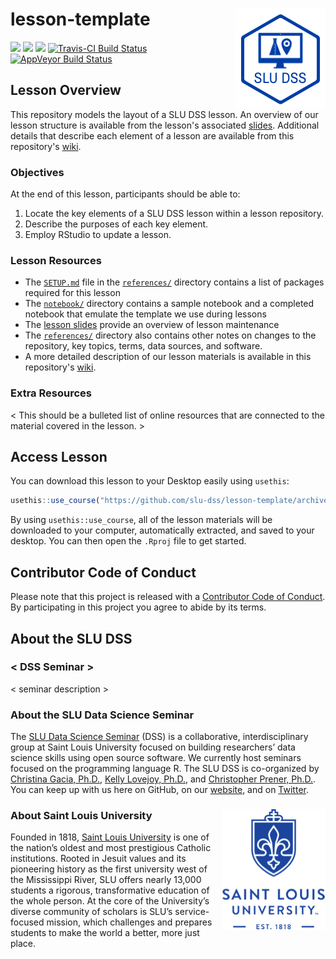 # lesson-template <img src="/img/logo.png" align="right" />
[![](https://img.shields.io/badge/lesson%20status-draft-orange.svg)](https://github.com/slu-dss/lesson-template/)
[![](https://img.shields.io/github/release/slu-dss/lesson-template.svg?label=version)](https://github.com/slu-dss/lesson-template/releases)
[![](https://img.shields.io/github/last-commit/slu-dss/lesson-template.svg)](https://github.com/slu-dss/lesson-template/commits/master)
[![Travis-CI Build Status](https://travis-ci.org/slu-dss/lesson-template.svg?branch=master)](https://travis-ci.org/slu-dss/lesson-template)
[![AppVeyor Build Status](https://ci.appveyor.com/api/projects/status/github/slu-dss/lesson-template?branch=master&svg=true)](https://ci.appveyor.com/project/chris-prener/lesson-template)

## Lesson Overview
This repository models the layout of a SLU DSS lesson. An overview of our lesson structure is available from the lesson's associated [slides](https://slu-dss.github.io/lesson-template/). Additional details that describe each element of a lesson are available from this repository's [wiki](https://github.com/slu-dss/lesson-template/wiki).

### Objectives
At the end of this lesson, participants should be able to:

1. Locate the key elements of a SLU DSS lesson within a lesson repository.
2. Describe the purposes of each key element.
3. Employ RStudio to update a lesson.

### Lesson Resources
* The [`SETUP.md`](/references/SETUP.md) file in the [`references/`](/references) directory contains a list of packages required for this lesson
* The [`notebook/`](/notebook) directory contains a sample notebook and a completed notebook that emulate the template we use during lessons
* The [lesson slides](https://slu-dss.github.io/lesson-template/) provide an overview of lesson maintenance
* The [`references/`](/references) directory also contains other notes on changes to the repository, key topics, terms, data sources, and software.
* A more detailed description of our lesson materials is available in this repository's [wiki](https://github.com/slu-dss/lesson-template/wiki).

### Extra Resources
< This should be a bulleted list of online resources that are connected to the material covered in the lesson. >

## Access Lesson
You can download this lesson to your Desktop easily using `usethis`:

```r
usethis::use_course("https://github.com/slu-dss/lesson-template/archive/master.zip")
```

By using `usethis::use_course`, all of the lesson materials will be downloaded to your computer, automatically extracted, and saved to your desktop. You can then open the `.Rproj` file to get started.

## Contributor Code of Conduct
Please note that this project is released with a [Contributor Code of Conduct](CONDUCT.md). By participating in this project you agree to abide by its terms.

## About the SLU DSS
### < DSS Seminar >
< seminar description >

### About the SLU Data Science Seminar
The [SLU Data Science Seminar](https://slu-dss.githb.io) (DSS) is a collaborative, interdisciplinary group at Saint Louis University focused on building researchers’ data science skills using open source software. We currently host seminars focused on the programming language R. The SLU DSS is co-organized by [Christina Gacia, Ph.D.](mailto:christina.garcia@slu.edu), [Kelly Lovejoy, Ph.D.](mailto:kelly.lovejoy@slu.edu), and [Christopher Prener, Ph.D.](mailto:chris.prener@slu.edu}). You can keep up with us here on GitHub, on our [website](https://slu-dss.githb.io), and on [Twitter](https://twitter.com/SLUDSS).

### About Saint Louis University <img src="/img/sluLogo.png" align="right" />
Founded in 1818, [Saint Louis University](http://www.slu.edu) is one of the nation’s oldest and most prestigious Catholic institutions. Rooted in Jesuit values and its pioneering history as the first university west of the Mississippi River, SLU offers nearly 13,000 students a rigorous, transformative education of the whole person. At the core of the University’s diverse community of scholars is SLU’s service-focused mission, which challenges and prepares students to make the world a better, more just place.

